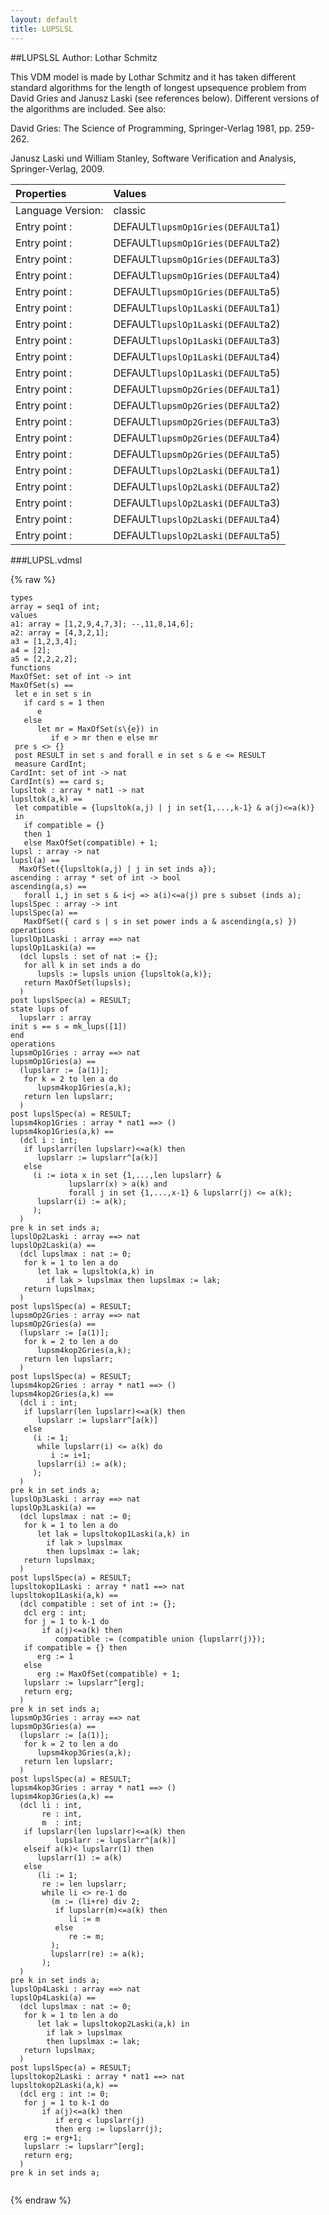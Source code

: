 ```yaml
---
layout: default
title: LUPSLSL
---
```


##LUPSLSL
Author: Lothar Schmitz


This VDM model is made by Lothar Schmitz and it has taken different
standard algorithms for the length of longest upsequence problem
from David Gries and Janusz Laski (see references below). Different 
versions of the algorithms are included. See also:

David Gries: The Science of Programming, Springer-Verlag 1981, 
pp. 259-262.

Janusz Laski und William Stanley, Software Verification and Analysis, 
Springer-Verlag, 2009.


| Properties | Values          |
| :------------ | :---------- |
|Language Version:| classic|
|Entry point     :| DEFAULT`lupsmOp1Gries(DEFAULT`a1)|
|Entry point     :| DEFAULT`lupsmOp1Gries(DEFAULT`a2)|
|Entry point     :| DEFAULT`lupsmOp1Gries(DEFAULT`a3)|
|Entry point     :| DEFAULT`lupsmOp1Gries(DEFAULT`a4)|
|Entry point     :| DEFAULT`lupsmOp1Gries(DEFAULT`a5)|
|Entry point     :| DEFAULT`lupslOp1Laski(DEFAULT`a1)|
|Entry point     :| DEFAULT`lupslOp1Laski(DEFAULT`a2)|
|Entry point     :| DEFAULT`lupslOp1Laski(DEFAULT`a3)|
|Entry point     :| DEFAULT`lupslOp1Laski(DEFAULT`a4)|
|Entry point     :| DEFAULT`lupslOp1Laski(DEFAULT`a5)|
|Entry point     :| DEFAULT`lupsmOp2Gries(DEFAULT`a1)|
|Entry point     :| DEFAULT`lupsmOp2Gries(DEFAULT`a2)|
|Entry point     :| DEFAULT`lupsmOp2Gries(DEFAULT`a3)|
|Entry point     :| DEFAULT`lupsmOp2Gries(DEFAULT`a4)|
|Entry point     :| DEFAULT`lupsmOp2Gries(DEFAULT`a5)|
|Entry point     :| DEFAULT`lupslOp2Laski(DEFAULT`a1)|
|Entry point     :| DEFAULT`lupslOp2Laski(DEFAULT`a2)|
|Entry point     :| DEFAULT`lupslOp2Laski(DEFAULT`a3)|
|Entry point     :| DEFAULT`lupslOp2Laski(DEFAULT`a4)|
|Entry point     :| DEFAULT`lupslOp2Laski(DEFAULT`a5)|


###LUPSL.vdmsl

{% raw %}
~~~
types
array = seq1 of int;
values
a1: array = [1,2,9,4,7,3]; --,11,8,14,6]; a2: array = [4,3,2,1];a3 = [1,2,3,4]; a4 = [2];a5 = [2,2,2,2];
functions
MaxOfSet: set of int -> intMaxOfSet(s) == let e in set s in   if card s = 1 then      e   else      let mr = MaxOfSet(s\{e}) in         if e > mr then e else mr pre s <> {} post RESULT in set s and forall e in set s & e <= RESULT measure CardInt;
CardInt: set of int -> natCardInt(s) == card s;
lupsltok : array * nat1 -> natlupsltok(a,k) == let compatible = {lupsltok(a,j) | j in set{1,...,k-1} & a(j)<=a(k)}  in   if compatible = {}    then 1    else MaxOfSet(compatible) + 1; 
lupsl : array -> natlupsl(a) ==   MaxOfSet({lupsltok(a,j) | j in set inds a});
ascending : array * set of int -> boolascending(a,s) ==   forall i,j in set s & i<j => a(i)<=a(j) pre s subset (inds a);
lupslSpec : array -> intlupslSpec(a) ==   MaxOfSet({ card s | s in set power inds a & ascending(a,s) })
operations
lupslOp1Laski : array ==> natlupslOp1Laski(a) ==   (dcl lupsls : set of nat := {};   for all k in set inds a do      lupsls := lupsls union {lupsltok(a,k)};   return MaxOfSet(lupsls);  )post lupslSpec(a) = RESULT;
state lups of  lupslarr : array init s == s = mk_lups([1])end
operations
lupsmOp1Gries : array ==> natlupsmOp1Gries(a) ==   (lupslarr := [a(1)];   for k = 2 to len a do      lupsm4kop1Gries(a,k);   return len lupslarr;  )post lupslSpec(a) = RESULT;
lupsm4kop1Gries : array * nat1 ==> ()lupsm4kop1Gries(a,k) ==  (dcl i : int;    if lupslarr(len lupslarr)<=a(k) then      lupslarr := lupslarr^[a(k)]   else     (i := iota x in set {1,...,len lupslarr} &             lupslarr(x) > a(k) and              forall j in set {1,...,x-1} & lupslarr(j) <= a(k);      lupslarr(i) := a(k);     );  )pre k in set inds a;
lupslOp2Laski : array ==> natlupslOp2Laski(a) ==   (dcl lupslmax : nat := 0;   for k = 1 to len a do      let lak = lupsltok(a,k) in        if lak > lupslmax then lupslmax := lak;   return lupslmax;  )post lupslSpec(a) = RESULT;
lupsmOp2Gries : array ==> natlupsmOp2Gries(a) ==   (lupslarr := [a(1)];   for k = 2 to len a do      lupsm4kop2Gries(a,k);   return len lupslarr;  )post lupslSpec(a) = RESULT;
lupsm4kop2Gries : array * nat1 ==> ()lupsm4kop2Gries(a,k) ==  (dcl i : int;    if lupslarr(len lupslarr)<=a(k) then      lupslarr := lupslarr^[a(k)]   else     (i := 1;      while lupslarr(i) <= a(k) do         i := i+1;      lupslarr(i) := a(k);     );  )pre k in set inds a;
lupslOp3Laski : array ==> natlupslOp3Laski(a) ==   (dcl lupslmax : nat := 0;    for k = 1 to len a do      let lak = lupsltokop1Laski(a,k) in        if lak > lupslmax         then lupslmax := lak;   return lupslmax;  )post lupslSpec(a) = RESULT;
lupsltokop1Laski : array * nat1 ==> natlupsltokop1Laski(a,k) ==  (dcl compatible : set of int := {};   dcl erg : int;    for j = 1 to k-1 do       if a(j)<=a(k) then          compatible := (compatible union {lupslarr(j)});   if compatible = {} then       erg := 1   else       erg := MaxOfSet(compatible) + 1;   lupslarr := lupslarr^[erg];   return erg;  )pre k in set inds a; 
lupsmOp3Gries : array ==> natlupsmOp3Gries(a) ==   (lupslarr := [a(1)];   for k = 2 to len a do      lupsm4kop3Gries(a,k);   return len lupslarr;  )post lupslSpec(a) = RESULT;
lupsm4kop3Gries : array * nat1 ==> ()lupsm4kop3Gries(a,k) ==  (dcl li : int,       re : int,       m  : int;    if lupslarr(len lupslarr)<=a(k) then          lupslarr := lupslarr^[a(k)]   elseif a(k)< lupslarr(1) then       lupslarr(1) := a(k)   else        (li := 1;       re := len lupslarr;       while li <> re-1 do         (m := (li+re) div 2;          if lupslarr(m)<=a(k) then             li := m          else             re := m;         );         lupslarr(re) := a(k);       );  )pre k in set inds a;
lupslOp4Laski : array ==> natlupslOp4Laski(a) ==   (dcl lupslmax : nat := 0;    for k = 1 to len a do      let lak = lupsltokop2Laski(a,k) in        if lak > lupslmax         then lupslmax := lak;   return lupslmax;  )post lupslSpec(a) = RESULT;
lupsltokop2Laski : array * nat1 ==> natlupsltokop2Laski(a,k) ==  (dcl erg : int := 0;    for j = 1 to k-1 do       if a(j)<=a(k) then          if erg < lupslarr(j)           then erg := lupslarr(j);   erg := erg+1;   lupslarr := lupslarr^[erg];   return erg;  )pre k in set inds a; 


~~~
{% endraw %}

